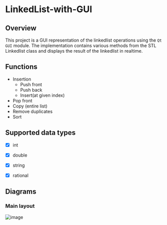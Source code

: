 # LinkedList-with-GUI

## Overview
This project is a GUI representation of the linkedlist operations using the `Qt GUI` module. The implementation contains various methods from the STL Linkedlist class and displays the result of the linkedlist in realtime.

## Functions
- Insertion
    - Push front
    - Push back
    - Insert(at given index)
- Pop front
- Copy (entire list)
- Remove duplicates
- Sort

## Supported data types
- [x] int
- [x] double
- [x] string
- [x] rational


## Diagrams

### Main layout
![image](https://github.com/ayjzhu/LinkedList-with-GUIblob/main/docs/images/layout.PNG)